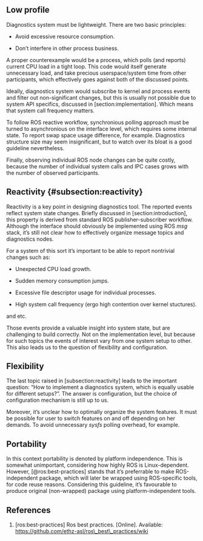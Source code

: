 Low profile
-----------

Diagnostics system must be lightweight. There are two basic principles:

-   Avoid excessive resource consumption.

-   Don’t interfere in other process business.

A proper counterexample would be a process, which polls (and reports)
current CPU load in a tight loop. This code would itself generate
unnecessary load, and take precious userspace/system time from other
participants, which effectively goes against both of the discussed
points.

Ideally, diagnostics system would subscribe to kernel and process events
and filter out non-significant changes, but this is usually not possible
due to system API specifics, discussed in \[section:implementation\].
Which means that system call frequency matters.

To follow ROS reactive workflow, synchronious polling approach must be
turned to asynchronious on the interface level, which requires some
internal state. To report swap space usage difference, for example.
Diagnostics structure size may seem insignificant, but to watch over its
bloat is a good guideline nevertheless.

Finally, observing individual ROS node changes can be quite costly,
because the number of individual system calls and IPC cases grows with
the number of observed participants.

Reactivity {#subsection:reactivity}
----------

Reactivity is a key point in designing diagnostics tool. The reported
events reflect system state changes. Briefly discussed in
\[section:introduction\], this property is derived from standard ROS
publisher-subscriber workflow. Although the interface should obviously
be implemented using ROS *msg* stack, it’s still not clear how to
effectively organize message topics and diagnostics nodes.

For a system of this sort it’s important to be able to report nontrivial
changes such as:

-   Unexpected CPU load growth.

-   Sudden memory consumption jumps.

-   Excessive file descriptor usage for individual processes.

-   High system call frequency (ergo high contention over
    kernel stuctures).

and etc.

Those events provide a valuable insight into system state, but are
challenging to build correctly. Not on the implementation level, but
because for such topics the events of interest vary from one system
setup to other. This also leads us to the question of flexibility and
configuration.

Flexibility
-----------

The last topic raised in \[subsection:reactivity\] leads to the
important question: “How to implement a diagnostics system, which is
equally usable for different setups?”. The answer is configuration, but
the choice of configuration mechanism is still up to us.

Moreover, it’s unclear how to optimally organize the system features. It
must be possible for user to switch features on and off depending on her
demands. To avoid unnecessary *sysfs* polling overhead, for example.

Portability
-----------

In this context portability is denoted by platform independence. This is
somewhat unimportant, considering how highly ROS is Linux-dependent.
However, [@ros:best-practices] stands that it’s preferrable to make
ROS-independent package, which will later be wrapped using ROS-specific
tools, for code reuse reasons. Considering this guideline, it’s
favourable to produce original (non-wrapped) package using
platform-independent tools.

## References

1) [ros:best-practices] Ros best practices. [Online]. Available:
<https://github.com/ethz-asl/ros\_best\_practices/wiki>

